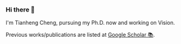 ### Hi there 👋

I'm Tianheng Cheng, pursuing my Ph.D. now and working on Vision.

Previous works/publications are listed at [Google Scholar 📚](https://scholar.google.com/citations?user=PH8rJHYAAAAJ).
